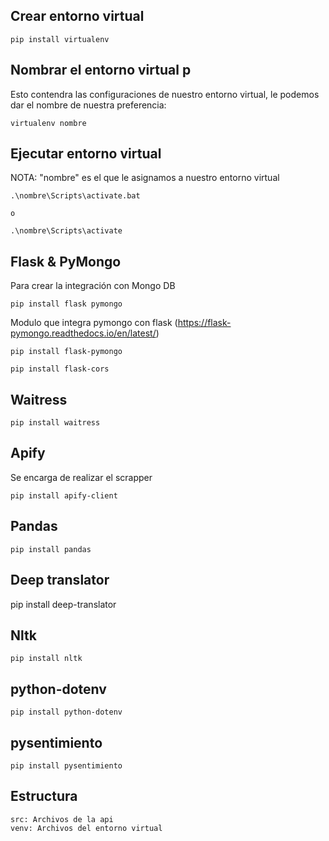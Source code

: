 ## Crear entorno virtual
    
    pip install virtualenv
    
## Nombrar el entorno virtual p
Esto contendra las configuraciones de nuestro entorno virtual, le podemos dar el nombre de nuestra preferencia:

    virtualenv nombre

## Ejecutar entorno virtual
NOTA: "nombre" es el que le asignamos a nuestro entorno virtual

    .\nombre\Scripts\activate.bat

    o

    .\nombre\Scripts\activate

## Flask & PyMongo

Para crear la integración con Mongo DB

    pip install flask pymongo

Modulo que integra pymongo con flask (https://flask-pymongo.readthedocs.io/en/latest/)

    pip install flask-pymongo

    pip install flask-cors

## Waitress

    pip install waitress
## Apify

Se encarga de realizar el scrapper

    pip install apify-client

## Pandas

    pip install pandas

## Deep translator

   pip install deep-translator

## Nltk
    
    pip install nltk

## python-dotenv

    pip install python-dotenv


## pysentimiento

    pip install pysentimiento

## Estructura

    src: Archivos de la api
    venv: Archivos del entorno virtual

